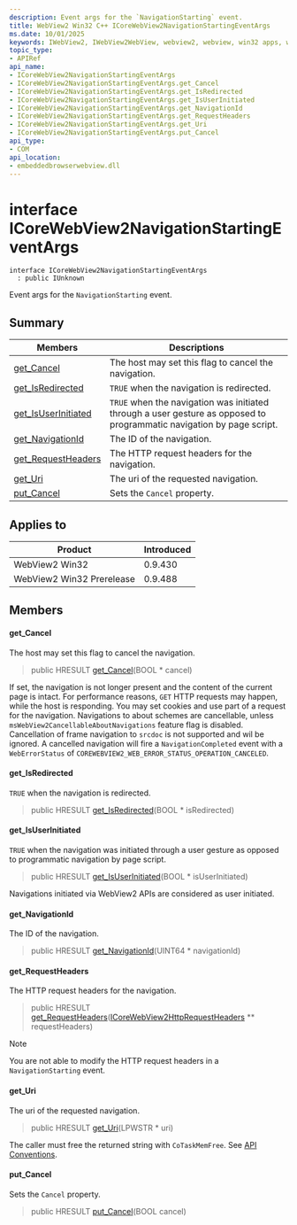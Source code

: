 ```yaml
---
description: Event args for the `NavigationStarting` event.
title: WebView2 Win32 C++ ICoreWebView2NavigationStartingEventArgs
ms.date: 10/01/2025
keywords: IWebView2, IWebView2WebView, webview2, webview, win32 apps, win32, edge, ICoreWebView2, ICoreWebView2Controller, browser control, edge html, ICoreWebView2NavigationStartingEventArgs
topic_type: 
- APIRef
api_name:
- ICoreWebView2NavigationStartingEventArgs
- ICoreWebView2NavigationStartingEventArgs.get_Cancel
- ICoreWebView2NavigationStartingEventArgs.get_IsRedirected
- ICoreWebView2NavigationStartingEventArgs.get_IsUserInitiated
- ICoreWebView2NavigationStartingEventArgs.get_NavigationId
- ICoreWebView2NavigationStartingEventArgs.get_RequestHeaders
- ICoreWebView2NavigationStartingEventArgs.get_Uri
- ICoreWebView2NavigationStartingEventArgs.put_Cancel
api_type:
- COM
api_location:
- embeddedbrowserwebview.dll
---
```


# interface ICoreWebView2NavigationStartingEventArgs

```
interface ICoreWebView2NavigationStartingEventArgs
  : public IUnknown
```

Event args for the `NavigationStarting` event.

## Summary

 Members                        | Descriptions
--------------------------------|---------------------------------------------
[get_Cancel](#get_cancel) | The host may set this flag to cancel the navigation.
[get_IsRedirected](#get_isredirected) | `TRUE` when the navigation is redirected.
[get_IsUserInitiated](#get_isuserinitiated) | `TRUE` when the navigation was initiated through a user gesture as opposed to programmatic navigation by page script.
[get_NavigationId](#get_navigationid) | The ID of the navigation.
[get_RequestHeaders](#get_requestheaders) | The HTTP request headers for the navigation.
[get_Uri](#get_uri) | The uri of the requested navigation.
[put_Cancel](#put_cancel) | Sets the `Cancel` property.

## Applies to

Product                         | Introduced
--------------------------------|---------------------------------------------
WebView2 Win32            |    0.9.430
WebView2 Win32 Prerelease |    0.9.488

## Members

#### get_Cancel

The host may set this flag to cancel the navigation.

> public HRESULT [get_Cancel](#get_cancel)(BOOL * cancel)

If set, the navigation is not longer present and the content of the current page is intact. For performance reasons, `GET` HTTP requests may happen, while the host is responding. You may set cookies and use part of a request for the navigation. Navigations to about schemes are cancellable, unless `msWebView2CancellableAboutNavigations` feature flag is disabled. Cancellation of frame navigation to `srcdoc` is not supported and wil be ignored. A cancelled navigation will fire a `NavigationCompleted` event with a `WebErrorStatus` of `COREWEBVIEW2_WEB_ERROR_STATUS_OPERATION_CANCELED`.

#### get_IsRedirected

`TRUE` when the navigation is redirected.

> public HRESULT [get_IsRedirected](#get_isredirected)(BOOL * isRedirected)

#### get_IsUserInitiated

`TRUE` when the navigation was initiated through a user gesture as opposed to programmatic navigation by page script.

> public HRESULT [get_IsUserInitiated](#get_isuserinitiated)(BOOL * isUserInitiated)

Navigations initiated via WebView2 APIs are considered as user initiated.

#### get_NavigationId

The ID of the navigation.

> public HRESULT [get_NavigationId](#get_navigationid)(UINT64 * navigationId)

#### get_RequestHeaders

The HTTP request headers for the navigation.

> public HRESULT [get_RequestHeaders](#get_requestheaders)([ICoreWebView2HttpRequestHeaders](icorewebview2httprequestheaders.md#icorewebview2httprequestheaders) ** requestHeaders)

> [!NOTE]
> You are not able to modify the HTTP request headers in a `NavigationStarting` event.

#### get_Uri

The uri of the requested navigation.

> public HRESULT [get_Uri](#get_uri)(LPWSTR * uri)

The caller must free the returned string with `CoTaskMemFree`. See [API Conventions](/microsoft-edge/webview2/concepts/win32-api-conventions#strings).

#### put_Cancel

Sets the `Cancel` property.

> public HRESULT [put_Cancel](#put_cancel)(BOOL cancel)

